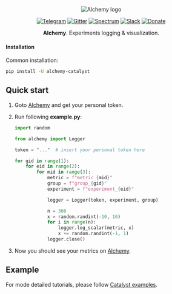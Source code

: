 <div align="center">

![Alchemy logo](https://raw.githubusercontent.com/catalyst-team/catalyst-pics/master/pics/alchemy_logo.png)

[![Telegram](https://img.shields.io/badge/news-on%20telegram-blue)](https://t.me/catalyst_team)
[![Gitter](https://badges.gitter.im/catalyst-team/community.svg)](https://gitter.im/catalyst-team/community?utm_source=badge&utm_medium=badge&utm_campaign=pr-badge)
[![Spectrum](https://img.shields.io/badge/chat-on%20spectrum-blueviolet)](https://spectrum.chat/catalyst)
[![Slack](https://img.shields.io/badge/ODS-slack-red)](https://opendatascience.slack.com/messages/CGK4KQBHD)
[![Donate](https://raw.githubusercontent.com/catalyst-team/catalyst-pics/master/third_party_pics/patreon.png)](https://www.patreon.com/catalyst_team)

**Alchemy**. Experiments logging & visualization.
</div>

#### Installation

Common installation:
```bash
pip install -U alchemy-catalyst
```

## Quick start

1. Goto [Alchemy](https://alchemy.host/) and get your personal token.

2. Run following **example.py**:
    ```python
    import random

    from alchemy import Logger

    token = "..."  # insert your personal token here

    for gid in range(1):
        for eid in range(2):
            for mid in range(3):
                metric = f"metric_{mid}"
                group = f"group_{gid}"
                experiment = f"experiment_{eid}"

                logger = Logger(token, experiment, group)

                n = 300
                x = random.randint(-10, 10)
                for i in range(n):
                    logger.log_scalar(metric, x)
                    x += random.randint(-1, 1)
                logger.close()
    ```
3. Now you should see your metrics on [Alchemy](https://alchemy.host/).

## Example

For mode detailed tutorials, please follow [Catalyst examples](https://github.com/catalyst-team/catalyst/tree/master/examples#tutorials).